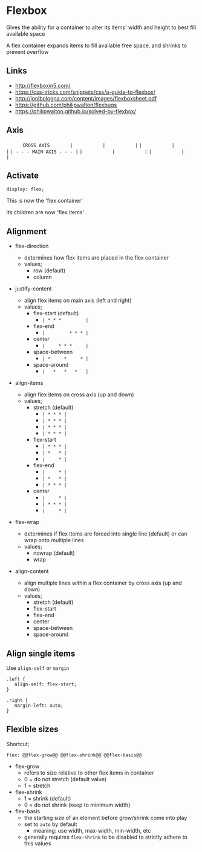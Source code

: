 Flexbox
=======

Gives the ability for a container to alter its items' width and height to best fill available space

A flex container expands items to fill available free space, and shrinks to prevent overflow

Links
-----

- http://flexboxin5.com/
- https://css-tricks.com/snippets/css/a-guide-to-flexbox/
- http://jonibologna.com/content/images/flexboxsheet.pdf
- https://github.com/philipwalton/flexbugs
- https://philipwalton.github.io/solved-by-flexbox/


Axis
----


`       CROSS AXIS        `
`|           |           |`
`|           |           |`
`| - - - MAIN AXIS - - - |`
`|           |           |`
`|           |           |`
 
Activate
--------

```
display: flex;
```

This is now the 'flex container'

Its children are now 'flex items'
 
Alignment
---------

- flex-direction
  - determines how flex items are placed in the flex container
  - values;
    - row (default)
    - column

- justify-content
  - align flex items on main axis (left and right)
  - values;
    - flex-start (default)
      - `| * * *         |`
    - flex-end
      - `|         * * * |`
    - center
      - `|     * * *     |`
    - space-between
      - `| *     *     * |`
    - space-around
      - `|   *   *   *   |`

- align-items
  - align flex items on cross axis (up and down)
  - values;
    - stretch (default)
      - `| * * * |`
      - `| * * * |`
      - `| * * * |`
      - `| * * * |`
    - flex-start
      - `| * * * |`
      - `| *   * |`
      - `|     * |`
    - flex-end
      - `|     * |`
      - `| *   * |`
      - `| * * * |`
    - center
      - `|     * |`
      - `| * * * |`
      - `|     * |`

- flex-wrap
  - determines if flex items are forced into single line (default) or can wrap onto multiple lines
  - values;
    - nowrap (default)
    - wrap

- align-content
  - align multiple lines within a flex container by cross axis (up and down)
  - values;
    - stretch (default)
    - flex-start
    - flex-end
    - center
    - space-between
    - space-around
  
Align single items
------------------

Use `align-self` or `margin`

```
.left {
   align-self: flex-start;
}

.right {
   margin-left: auto;
}
```

Flexible sizes
--------------

Shortcut;

    flex: @@flex-grow@@ @@flex-shrink@@ @@flex-basis@@

- flex-grow
  - refers to size relative to other flex items in container
  - 0 = do not stretch (default value)
  - 1 = stretch
- flex-shrink
  - 1 = shrink (default)
  - 0 = do not shrink (keep to minimum width)
- flex-basis
  - the starting size of an element before grow/shrink come into play
  - set to `auto` by default
      - meaning: use width, max-width, min-width, etc
  - generally requires `flex-shrink` to be disabled to strictly adhere to this values